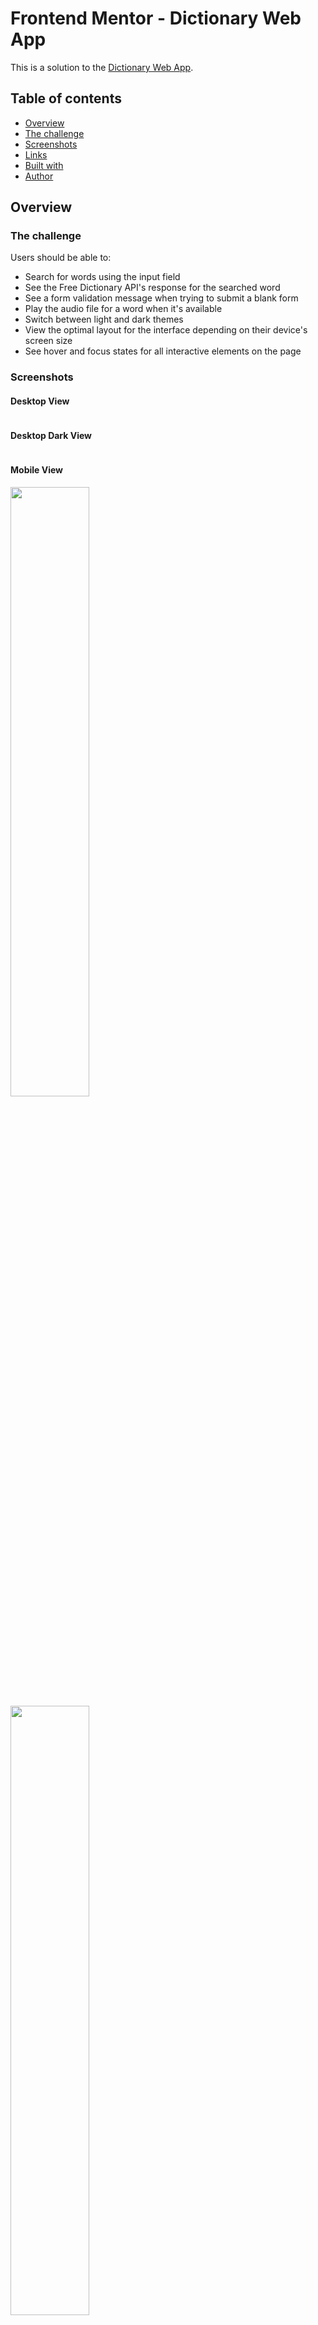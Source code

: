 # Frontend Mentor - Dictionary Web App

This is a solution to the [Dictionary Web App](https://www.frontendmentor.io/challenges/dictionary-web-app-h5wwnyuKFL).

## Table of contents

- [Overview](#overview)
- [The challenge](#the-challenge)
- [Screenshots](#screenshots)
- [Links](#links)
- [Built with](#built-with)
- [Author](#author)

## Overview

### The challenge

Users should be able to:

- Search for words using the input field
- See the Free Dictionary API's response for the searched word
- See a form validation message when trying to submit a blank form
- Play the audio file for a word when it's available
- Switch between light and dark themes
- View the optimal layout for the interface depending on their device's screen size
- See hover and focus states for all interactive elements on the page


### Screenshots

#### Desktop View
<img src="./images/desktop.png" alt="">

#### Desktop Dark View
<img src="./images/desktop-dark.png" alt="">

#### Mobile View

  <img src="./images/mobile.png" alt="" style = "width: 50%; object-fit: cover; "> <img src="./images/mobile-dark.png" alt="" style = "width: 50%; object-fit: cover">


### Links

- Solution URL: [Frontend Mentor](https://www.frontendmentor.io/profile/thaykrgl)
- Live Site URL: [Netlify](https://dictionary-web-app-frontend-mentor.netlify.app/)

## My process

### Built with

- Semantic HTML5 markup
- Flexbox
- Mobile-first workflow
- Media Queries
- Google Fonts
- SASS
- Pure JS

## Author

- Linkedin - [Taha](https://www.linkedin.com/in/tahaaykiroglu)
- Frontend Mentor - [@thaykrgl](https://www.frontendmentor.io/profile/thaykrgl)
